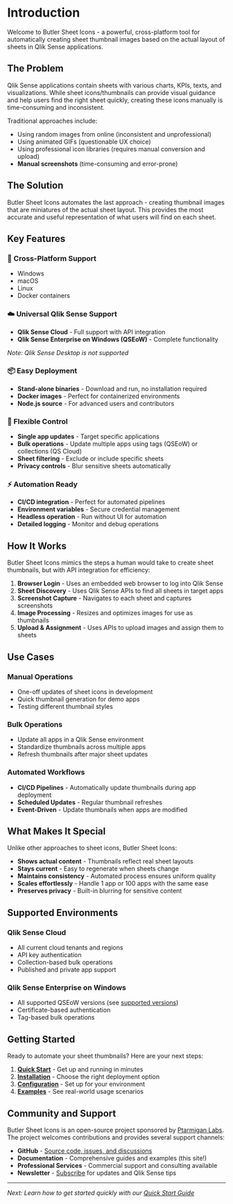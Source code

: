 # Introduction

Welcome to Butler Sheet Icons - a powerful, cross-platform tool for automatically creating sheet thumbnail images based on the actual layout of sheets in Qlik Sense applications.

## The Problem

Qlik Sense applications contain sheets with various charts, KPIs, texts, and visualizations. While sheet icons/thumbnails can provide visual guidance and help users find the right sheet quickly, creating these icons manually is time-consuming and inconsistent.

Traditional approaches include:

- Using random images from online (inconsistent and unprofessional)
- Using animated GIFs (questionable UX choice)
- Using professional icon libraries (requires manual conversion and upload)
- **Manual screenshots** (time-consuming and error-prone)

## The Solution

Butler Sheet Icons automates the last approach - creating thumbnail images that are miniatures of the actual sheet layout. This provides the most accurate and useful representation of what users will find on each sheet.

## Key Features

### 🚀 Cross-Platform Support

- Windows
- macOS
- Linux
- Docker containers

### ☁️ Universal Qlik Sense Support

- **Qlik Sense Cloud** - Full support with API integration
- **Qlik Sense Enterprise on Windows (QSEoW)** - Complete functionality

_Note: Qlik Sense Desktop is not supported_

### 📦 Easy Deployment

- **Stand-alone binaries** - Download and run, no installation required
- **Docker images** - Perfect for containerized environments
- **Node.js source** - For advanced users and contributors

### 🎯 Flexible Control

- **Single app updates** - Target specific applications
- **Bulk operations** - Update multiple apps using tags (QSEoW) or collections (QS Cloud)
- **Sheet filtering** - Exclude or include specific sheets
- **Privacy controls** - Blur sensitive sheets automatically

### ⚡ Automation Ready

- **CI/CD integration** - Perfect for automated pipelines
- **Environment variables** - Secure credential management
- **Headless operation** - Run without UI for automation
- **Detailed logging** - Monitor and debug operations

## How It Works

Butler Sheet Icons mimics the steps a human would take to create sheet thumbnails, but with API integration for efficiency:

1. **Browser Login** - Uses an embedded web browser to log into Qlik Sense
2. **Sheet Discovery** - Uses Qlik Sense APIs to find all sheets in target apps
3. **Screenshot Capture** - Navigates to each sheet and captures screenshots
4. **Image Processing** - Resizes and optimizes images for use as thumbnails
5. **Upload & Assignment** - Uses APIs to upload images and assign them to sheets

## Use Cases

### Manual Operations

- One-off updates of sheet icons in development
- Quick thumbnail generation for demo apps
- Testing different thumbnail styles

### Bulk Operations

- Update all apps in a Qlik Sense environment
- Standardize thumbnails across multiple apps
- Refresh thumbnails after major sheet updates

### Automated Workflows

- **CI/CD Pipelines** - Automatically update thumbnails during app deployment
- **Scheduled Updates** - Regular thumbnail refreshes
- **Event-Driven** - Update thumbnails when apps are modified

## What Makes It Special

Unlike other approaches to sheet icons, Butler Sheet Icons:

- **Shows actual content** - Thumbnails reflect real sheet layouts
- **Stays current** - Easy to regenerate when sheets change
- **Maintains consistency** - Automated process ensures uniform quality
- **Scales effortlessly** - Handle 1 app or 100 apps with the same ease
- **Preserves privacy** - Built-in blurring for sensitive content

## Supported Environments

### Qlik Sense Cloud

- All current cloud tenants and regions
- API key authentication
- Collection-based bulk operations
- Published and private app support

### Qlik Sense Enterprise on Windows

- All supported QSEoW versions (see [supported versions](/reference/supported-versions))
- Certificate-based authentication
- Tag-based bulk operations

## Getting Started

Ready to automate your sheet thumbnails? Here are your next steps:

1. **[Quick Start](/guide/quick-start)** - Get up and running in minutes
2. **[Installation](/guide/installation)** - Choose the right deployment option
3. **[Configuration](/guide/configuration/)** - Set up for your environment
4. **[Examples](/examples/)** - See real-world usage scenarios

## Community and Support

Butler Sheet Icons is an open-source project sponsored by [Ptarmigan Labs](https://ptarmiganlabs.com). The project welcomes contributions and provides several support channels:

- **GitHub** - [Source code, issues, and discussions](https://github.com/ptarmiganlabs/butler-sheet-icons)
- **Documentation** - Comprehensive guides and examples (this site!)
- **Professional Services** - Commercial support and consulting available
- **Newsletter** - [Subscribe](https://ptarmiganlabs.com/#/portal/signup) for updates and Qlik Sense tips

---

_Next: Learn how to get started quickly with our [Quick Start Guide](/guide/quick-start)_

